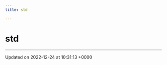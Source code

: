 ```yaml
---
title: std

---
```


# std








-------------------------------

Updated on 2022-12-24 at 10:31:13 +0000